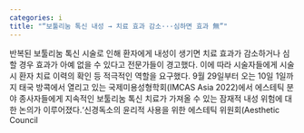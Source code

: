 ```yaml
---
categories: i
title: "“보툴리눔 톡신 내성 → 치료 효과 감소···심하면 효과 無”"
---
```

반복된 보툴리눔 톡신 시술로 인해 환자에게 내성이 생기면 치료 효과가 감소하거나 심할 경우 효과가 아예 없을 수 있다고 전문가들이 경고했다. 이에 따라 시술자들에게 시술 시 환자 치료 이력의 확인 등 적극적인 역할을 요구했다. 9월 29일부터 오는 10일 1일까지 태국 방콕에서 열리고 있는 국제미용성형학회(IMCAS Asia 2022)에서 에스테틱 분야 종사자들에게 지속적인 보툴리눔 톡신 치료가 가져올 수 있는 잠재적 내성 위험에 대한 논의가 이루어졌다.‘신경독소의 윤리적 사용을 위한 에스테틱 위원회(Aesthetic Council
